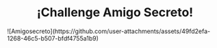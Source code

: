 <h1 align="center">¡Challenge Amigo Secreto!</h1>
![Amigosecreto](https://github.com/user-attachments/assets/49fd2efa-1268-46c5-b507-bfdf4755a1b9)
